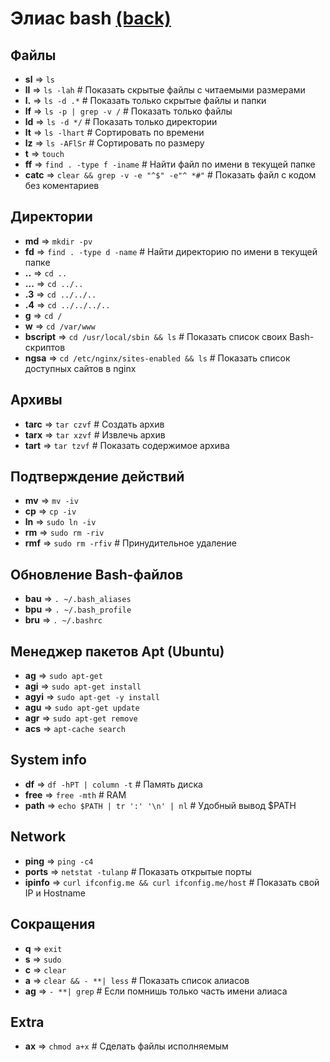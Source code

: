 # Элиас bash [(back)](./readme.md)

## Файлы

- **sl** => `ls`
- **ll** => `ls -lah` # Показать скрытые файлы с читаемыми размерами
- **l.** => `ls -d .*` # Показать только скрытые файлы и папки
- **lf** => `ls -p | grep -v /` # Показать только файлы
- **ld** => `ls -d */` # Показать только директории
- **lt** => `ls -lhart` # Сортировать по времени
- **lz** => `ls -AFlSr` # Сортировать по размеру
- **t** => `touch`
- **ff** => `find . -type f -iname` # Найти файл по имени в текущей папке
- **catc** => `clear && grep -v -e "^$" -e"^ *#"` # Показать файл с кодом без коментариев

## Директории

- **md** => `mkdir -pv`
- **fd** => `find . -type d -name` # Найти директорию по имени в текущей папке
- **..** => `cd ..`
- **...** => `cd ../..`
- **.3** => `cd ../../..`
- **.4** => `cd ../../../..`
- **g** => `cd /`
- **w** => `cd /var/www`
- **bscript** => `cd /usr/local/sbin && ls` # Показать список своих Bash-скриптов
- **ngsa** => `cd /etc/nginx/sites-enabled && ls` # Показать список доступных сайтов в nginx

## Архивы

- **tarc** => `tar czvf` # Создать архив
- **tarx** => `tar xzvf` # Извлечь архив
- **tart** => `tar tzvf` # Показать содержимое архива

## Подтверждение действий

- **mv** => `mv -iv`
- **cp** => `cp -iv`
- **ln** => `sudo ln -iv`
- **rm** => `sudo rm -riv`
- **rmf** => `sudo rm -rfiv` # Принудительное удаление

## Обновление Bash-файлов

- **bau** => `. ~/.bash_aliases`
- **bpu** => `. ~/.bash_profile`
- **bru** => `. ~/.bashrc`

## Менеджер пакетов Apt (Ubuntu)

- **ag** => `sudo apt-get`
- **agi** => `sudo apt-get install`
- **agyi** => `sudo apt-get -y install`
- **agu** => `sudo apt-get update`
- **agr** => `sudo apt-get remove`
- **acs** => `apt-cache search`

## System info

- **df** => `df -hPT | column -t` # Память диска
- **free** => `free -mth` # RAM
- **path** => `echo $PATH | tr ':' '\n' | nl` # Удобный вывод $PATH

## Network

- **ping** => `ping -c4`
- **ports** => `netstat -tulanp` # Показать открытые порты
- **ipinfo** => `curl ifconfig.me && curl ifconfig.me/host` # Показать свой IP и Hostname

## Сокращения

- **q** => `exit`
- **s** => `sudo`
- **c** => `clear`
- **a** => `clear && - **| less` # Показать список алиасов
- **ag** => `- **| grep` # Если помнишь только часть имени алиаса

## Extra

- **ax** => `chmod a+x` # Сделать файлы исполняемым
